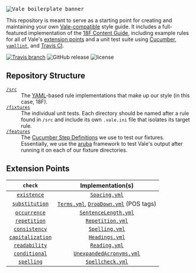 <kbd><img src="https://user-images.githubusercontent.com/8785025/37119618-cfe10022-220c-11e8-866b-f6cb94e312b0.jpg" alt="Vale boilerplate banner" align="center"/></kbd>

This repository is meant to serve as a starting point for creating and maintaining your own [Vale-compatible](https://github.com/ValeLint/vale) style guide. It includes a full-featured implementation of the [18F Content Guide](https://content-guide.18f.gov/), including example rules for all of Vale's [extension points](https://valelint.github.io/docs/styles/#creating-a-style) and a unit test suite using [Cucumber](https://cucumber.io/), [`yamllint`](https://github.com/adrienverge/yamllint), and [Travis CI](https://travis-ci.org/).

[![Travis branch](https://img.shields.io/travis/ValeLint/vale-boilerplate.svg?style=flat-square)](https://travis-ci.org/ValeLint/vale-boilerplate)
![GitHub release](https://img.shields.io/github/release/ValeLint/vale.svg?style=flat-square)
![license](https://img.shields.io/github/license/mashape/apistatus.svg?style=flat-square)

## Repository Structure

<dl>
  <dt><a href="https://github.com/ValeLint/vale-boilerplate/tree/master/src/18F"><code>/src</code></a></dt>
  <dd>The <a href="http://yaml.org/">YAML</a>-based rule implementations that make up our style (in this case, 18F).</dd>

  <dt><a href="https://github.com/ValeLint/vale-boilerplate/tree/master/fixtures"><code>/fixtures</code></a></dt>
  <dd>The individual unit tests. Each directory should be named after a rule found in <code>/src</code> and include its own <code>.vale.ini</code> file that isolates its target rule.</dd>

  <dt><a href="https://github.com/ValeLint/vale-boilerplate/tree/master/features"><code>/features</code></a></dt>
  <dd>The <a href="https://github.com/cucumber/cucumber/wiki/Step-Definitions">Cucumber Step Definitions</a> we use to test our fixtures. Essentially, we use the <a href="https://github.com/cucumber/aruba">aruba</a> framework to test Vale's output after running it on each of our fixture directories.</dd>
</dl>

## Extension Points

|   `check`    |                    Implementation(s)                   |
|:------------:|:---------------------------------------------------:|
| [`existence`](https://valelint.github.io/docs/styles/#existence)  | [`Spacing.yml`](https://github.com/ValeLint/vale-boilerplate/blob/master/src/18F/Spacing.yml) |
| [`substitution`](https://valelint.github.io/docs/styles/#substitution)  | [`Terms.yml`](https://github.com/ValeLint/vale-boilerplate/blob/master/src/18F/Terms.yml), [`DropDown.yml`](https://github.com/ValeLint/vale-boilerplate/blob/master/src/18F/DropDown.yml) (POS tags) |
| [`occurrence`](https://valelint.github.io/docs/styles/#occurrence)  | [`SentenceLength.yml`](https://github.com/ValeLint/vale-boilerplate/blob/master/src/18F/SentenceLength.yml) |
| [`repetition`](https://valelint.github.io/docs/styles/#repetition)  | [`Repetition.yml`](https://github.com/ValeLint/vale/blob/master/rule/Repetition.yml) |
| [`consistency`](https://valelint.github.io/docs/styles/#consistency)  | [`Spelling.yml`](https://github.com/ValeLint/vale/blob/master/styles/demo/Spelling.yml) |
| [`capitalization`](https://valelint.github.io/docs/styles/#capitalization)  | [`Headings.yml`](https://github.com/ValeLint/vale-boilerplate/blob/master/src/18F/Headings.yml) |
| [`readability`](https://valelint.github.io/docs/styles/#readability)  | [`Reading.yml`](https://github.com/ValeLint/vale/blob/master/styles/demo/Reading.yml) |
| [`conditional`](https://valelint.github.io/docs/styles/#conditional)  | [`UnexpandedAcronyms.yml`](https://github.com/ValeLint/vale-boilerplate/blob/master/src/18F/UnexpandedAcronyms.yml) |
| [`spelling`](https://valelint.github.io/docs/styles/#spelling)  | [`Spellcheck.yml`](https://github.com/ValeLint/vale/blob/master/styles/demo/Spellcheck.yml) |



